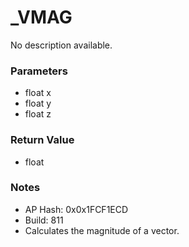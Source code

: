 # _VMAG

No description available.

### Parameters
* float x
* float y
* float z

### Return Value
* float

### Notes
* AP Hash: 0x0x1FCF1ECD
* Build: 811
* Calculates the magnitude of a vector.

